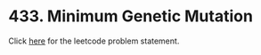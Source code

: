 # 433. Minimum Genetic Mutation

Click [here](https://leetcode.com/problems/minimum-genetic-mutation/) for the leetcode problem statement.
